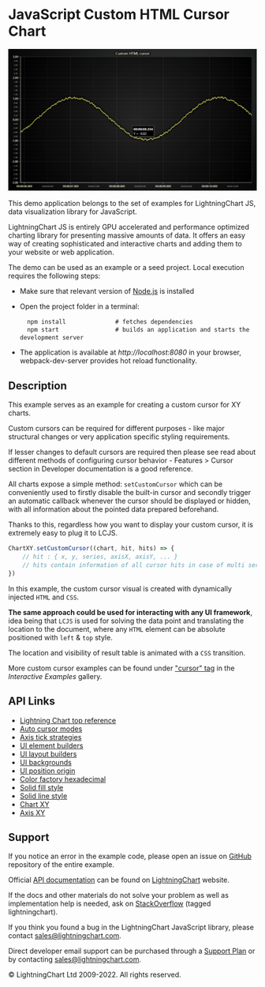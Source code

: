 # JavaScript Custom HTML Cursor Chart

![JavaScript Custom HTML Cursor Chart](CustomHTMLCursor-darkGold.png)

This demo application belongs to the set of examples for LightningChart JS, data visualization library for JavaScript.

LightningChart JS is entirely GPU accelerated and performance optimized charting library for presenting massive amounts of data. It offers an easy way of creating sophisticated and interactive charts and adding them to your website or web application.

The demo can be used as an example or a seed project. Local execution requires the following steps:

-   Make sure that relevant version of [Node.js](https://nodejs.org/en/download/) is installed
-   Open the project folder in a terminal:

          npm install              # fetches dependencies
          npm start                # builds an application and starts the development server

-   The application is available at _http://localhost:8080_ in your browser, webpack-dev-server provides hot reload functionality.


## Description

This example serves as an example for creating a custom cursor for XY charts.

Custom cursors can be required for different purposes - like major structural changes or very application specific styling requirements.

If lesser changes to default cursors are required then please see read about different methods of configuring cursor behavior - Features > Cursor section in Developer documentation is a good reference.

All charts expose a simple method: `setCustomCursor` which can be conveniently used to firstly disable the built-in cursor and secondly trigger an automatic callback whenever the cursor should be displayed or hidden, with all information about the pointed data prepared beforehand.

Thanks to this, regardless how you want to display your custom cursor, it is extremely easy to plug it to LCJS.

```ts
ChartXY.setCustomCursor((chart, hit, hits) => {
    // hit : { x, y, series, axisX, axisY, ... }
    // hits contain information of all cursor hits in case of multi series cursors
})
```

In this example, the custom cursor visual is created with dynamically injected `HTML` and `CSS`.

**The same approach could be used for interacting with any UI framework**, idea being that `LCJS` is used for solving the data point and translating the location to the document, where any `HTML` element can be absolute positioned with `left` & `top` style.

The location and visibility of result table is animated with a `CSS` transition.

More custom cursor examples can be found under ["cursor" tag](https://arction.com/lightningchart-js-interactive-examples/search.html?t=cursor) in the _Interactive Examples_ gallery.


## API Links

* [Lightning Chart top reference]
* [Auto cursor modes]
* [Axis tick strategies]
* [UI element builders]
* [UI layout builders]
* [UI backgrounds]
* [UI position origin]
* [Color factory hexadecimal]
* [Solid fill style]
* [Solid line style]
* [Chart XY]
* [Axis XY]


## Support

If you notice an error in the example code, please open an issue on [GitHub][0] repository of the entire example.

Official [API documentation][1] can be found on [LightningChart][2] website.

If the docs and other materials do not solve your problem as well as implementation help is needed, ask on [StackOverflow][3] (tagged lightningchart).

If you think you found a bug in the LightningChart JavaScript library, please contact sales@lightningchart.com.

Direct developer email support can be purchased through a [Support Plan][4] or by contacting sales@lightningchart.com.

[0]: https://github.com/Arction/
[1]: https://lightningchart.com/lightningchart-js-api-documentation/
[2]: https://lightningchart.com
[3]: https://stackoverflow.com/questions/tagged/lightningchart
[4]: https://lightningchart.com/support-services/

© LightningChart Ltd 2009-2022. All rights reserved.


[Lightning Chart top reference]: https://lightningchart.com/js-charts/api-documentation/v6.0.0/interfaces/LightningChart.html
[Auto cursor modes]: https://lightningchart.com/js-charts/api-documentation/v6.0.0/enums/AutoCursorModes.html
[Axis tick strategies]: https://lightningchart.com/js-charts/api-documentation/v6.0.0/variables/AxisTickStrategies.html
[UI element builders]: https://lightningchart.com/js-charts/api-documentation/v6.0.0/variables/UIElementBuilders.html
[UI layout builders]: https://lightningchart.com/js-charts/api-documentation/v6.0.0/variables/UILayoutBuilders.html
[UI backgrounds]: https://lightningchart.com/js-charts/api-documentation/v6.0.0/variables/UIBackgrounds.html
[UI position origin]: https://lightningchart.com/js-charts/api-documentation/v6.0.0/variables/UIOrigins.html
[Color factory hexadecimal]: https://lightningchart.com/js-charts/api-documentation/v6.0.0/functions/ColorHEX.html
[Solid fill style]: https://lightningchart.com/js-charts/api-documentation/v6.0.0/classes/SolidFill.html
[Solid line style]: https://lightningchart.com/js-charts/api-documentation/v6.0.0/classes/SolidLine.html
[Chart XY]: https://lightningchart.com/js-charts/api-documentation/v6.0.0/classes/ChartXY.html
[Axis XY]: https://lightningchart.com/js-charts/api-documentation/v6.0.0/classes/Axis.html

